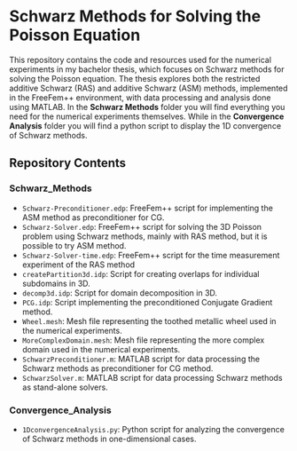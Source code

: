 # Schwarz Methods for Solving the Poisson Equation

This repository contains the code and resources used for the numerical experiments in my bachelor thesis, which focuses on Schwarz methods for solving the Poisson equation. The thesis explores both the restricted additive Schwarz (RAS) and additive Schwarz (ASM) methods, implemented in the FreeFem++ environment, with data processing and analysis done using MATLAB. In the **Schwarz Methods** folder you will find everything you need for the numerical experiments themselves. While in the **Convergence Analysis** folder you will find a python script to display the 1D convergence of Schwarz methods.

## Repository Contents

### Schwarz_Methods

- `Schwarz-Preconditioner.edp`: FreeFem++ script for implementing the ASM method as preconditioner for CG.
- `Schwarz-Solver.edp`: FreeFem++ script for solving the 3D Poisson problem using Schwarz methods, mainly with RAS method, but it is possible to try ASM method.
- `Schwarz-Solver-time.edp`: FreeFem++ script for the time measurement experiment of the RAS method    
- `createPartition3d.idp`: Script for creating overlaps for individual subdomains in 3D.
- `decomp3d.idp`: Script for domain decomposition in 3D.
- `PCG.idp`: Script implementing the preconditioned Conjugate Gradient method.
- `Wheel.mesh`: Mesh file representing the toothed metallic wheel used in the numerical experiments.
- `MoreComplexDomain.mesh`: Mesh file representing the more complex domain used in the numerical experiments.
- `SchwarzPreconditioner.m`: MATLAB script for data processing the Schwarz methods as preconditioner for CG method.
- `SchwarzSolver.m`: MATLAB script for data processing Schwarz methods as stand-alone solvers.    

### Convergence_Analysis

- `1DconvergenceAnalysis.py`: Python script for analyzing the convergence of Schwarz methods in one-dimensional cases.
